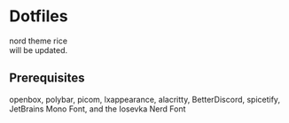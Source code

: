 # Dotfiles

nord theme rice\
will be updated.

## Prerequisites
openbox, polybar, picom, lxappearance, alacritty, BetterDiscord, spicetify, JetBrains Mono Font, and the Iosevka Nerd Font
